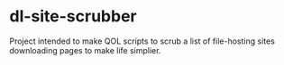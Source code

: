 # dl-site-scrubber
Project intended to make QOL scripts to scrub a list of file-hosting sites downloading pages to make life simplier.
